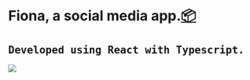 <h1>Fiona, a social media app.<a href="https://github.com/vilmarcabanero/gasto">📦</a></h1>

<h2><samp>Developed using React with Typescript.</samp></h2>

<p>
    <img src="https://img.shields.io/badge/react%20-%2320232a.svg?&style=for-the-badge&logo=react&logoColor=%2361DAFB">
</p>
